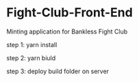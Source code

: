 # Fight-Club-Front-End
Minting application for Bankless Fight Club 

step 1: yarn install

step 2: yarn biuld

step 3: deploy build folder on server
